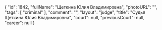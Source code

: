 {
    "id": 1842,
    "fullName": "Щеткина Юлия Владимировна",
    "photoURL": "",
    "tags": [
        "criminal"
    ],
    "comment": "",
    "layout": "judge",
    "title": "Судья Щеткина Юлия Владимировна",
    "court": null,
    "previousCourt": null,
    "career": null
}
